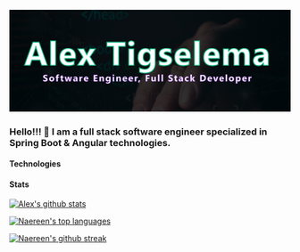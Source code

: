 
![title](./hero.png)
### Hello!!! 👋 I am a full stack software engineer specialized in Spring Boot & Angular technologies.
#### Technologies
#### Stats
[![Alex's github stats](https://github-readme-stats.vercel.app/api?username=TigselemaAlex&theme=blue-green)](https://github.com/anuraghazra/github-readme-stats)

[![Naereen's top languages](https://github-readme-stats.vercel.app/api/top-langs/?username=TigselemaAlex&theme=blue-green)](https://github.com/anuraghazra/github-readme-stats)

[![Naereen's github streak](https://github-readme-streak-stats.herokuapp.com/?user=TigselemaAlex&theme=blue-green)](https://github.com/DenverCoder1/github-readme-streak-stats)
<!--
**TigselemaAlex/TigselemaAlex** is a ✨ _special_ ✨ repository because its `README.md` (this file) appears on your GitHub profile.

Here are some ideas to get you started:

- 🔭 I’m currently working on ...
- 🌱 I’m currently learning ...
- 👯 I’m looking to collaborate on ...
- 🤔 I’m looking for help with ...
- 💬 Ask me about ...
- 📫 How to reach me: ...
- 😄 Pronouns: ...
- ⚡ Fun fact: ...
-->
